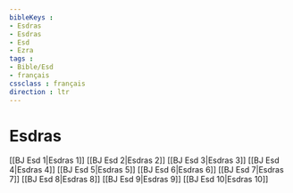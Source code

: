 ```yaml
---
bibleKeys : 
- Esdras
- Esdras
- Esd
- Ezra
tags : 
- Bible/Esd
- français
cssclass : français
direction : ltr
---
```


# Esdras

[[BJ Esd 1|Esdras 1]]
[[BJ Esd 2|Esdras 2]]
[[BJ Esd 3|Esdras 3]]
[[BJ Esd 4|Esdras 4]]
[[BJ Esd 5|Esdras 5]]
[[BJ Esd 6|Esdras 6]]
[[BJ Esd 7|Esdras 7]]
[[BJ Esd 8|Esdras 8]]
[[BJ Esd 9|Esdras 9]]
[[BJ Esd 10|Esdras 10]]

